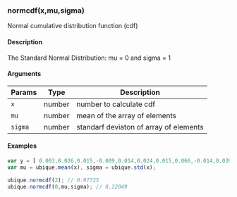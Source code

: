 ### normcdf(x,mu,sigma)

Normal cumulative distribution function (cdf)


#### Description

The Standard Normal Distribution: mu = 0 and sigma = 1  



#### Arguments

|Params|Type|Description
|---------|----|-----------
|`x` | number | number to calculate cdf
|`mu` | number | mean of  the array of elements
|`sigma` | number | standarf deviaton of array of elements


#### Examples

```js
var y = [ 0.003,0.026,0.015,-0.009,0.014,0.024,0.015,0.066,-0.014,0.039];
var mu = ubique.mean(x), sigma = ubique.std(x);

ubique.normcdf(2); // 0.97725
ubique.normcdf(0,mu,sigma); // 0.22049
```

